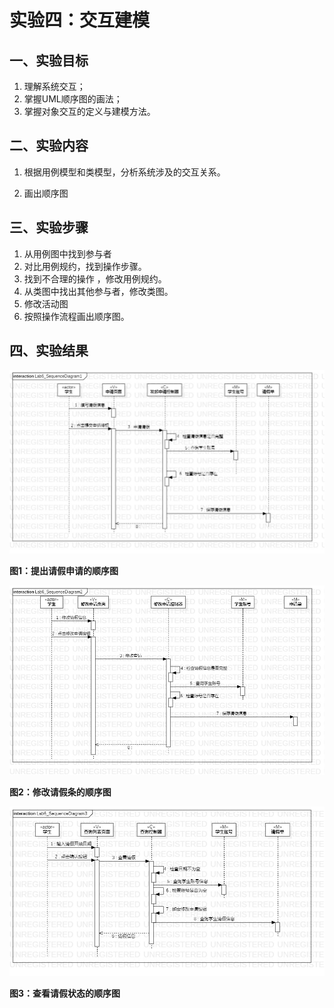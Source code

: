 # 实验四：交互建模

## 一、实验目标

1. 理解系统交互；
2. 掌握UML顺序图的画法；
3. 掌握对象交互的定义与建模方法。

## 二、实验内容

1. 根据用例模型和类模型，分析系统涉及的交互关系。

2. 画出顺序图

## 三、实验步骤

1. 从用例图中找到参与者
2. 对比用例规约，找到操作步骤。
3. 找到不合理的操作 ，修改用例规约。
4. 从类图中找出其他参与者，修改类图。
5. 修改活动图
6. 按照操作流程画出顺序图。

## 四、实验结果

![提出请假申请的顺序图](Lab6_SequenceDiagram1.jpg)

**图1：提出请假申请的顺序图**

![修改请假条的顺序图](Lab6_SequenceDiagram2.jpg)

**图2：修改请假条的顺序图**

![查看请假状态的顺序图](Lab6_SequenceDiagram3.jpg)

**图3：查看请假状态的顺序图**

